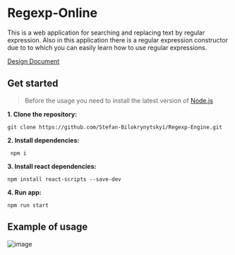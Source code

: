 # Regexp-Online
This is a web application for searching and replacing text by regular expression. Also in this application there 
is a regular expression constructor due to to which you can easily learn how to use regular expressions.

[Design Document](https://docs.google.com/document/d/1eneh0l12gsNYXmlngCIoB1Jr_206b8oe6xtAF2L-TwI/edit)

## Get started
> Before the usage you need to install the latest version of [Node.js](https://nodejs.org/en/download/)

**1. Clone the repository:**
```
git clone https://github.com/Stefan-Bilokrynytskyi/Regexp-Engine.git
```
**2. Install dependencies:**
```
 npm i
```
**3. Install react dependencies:**
```
npm install react-scripts --save-dev
```
**4. Run app:**
 ```
 npm run start
 ```
 ## Example of usage
 ![image](https://github.com/Stefan-Bilokrynytskyi/Regexp-Engine/assets/69929490/53c37868-6d00-4454-8b09-7055587913dd)

 
